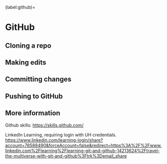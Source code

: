 (label:github)=

# GitHub

## Cloning a repo

## Making edits

## Committing changes

## Pushing to GitHub

## More information

Github skills: https://skills.github.com/

LinkedIn Learning, requiring login with UH credentials.
https://www.linkedin.com/learning-login/share?account=78588490&forceAccount=false&redirect=https%3A%2F%2Fwww.linkedin.com%2Flearning%2Flearning-git-and-github-14213624%2Ftravel-the-multiverse-with-git-and-github%3Ftrk%3Demail_share
